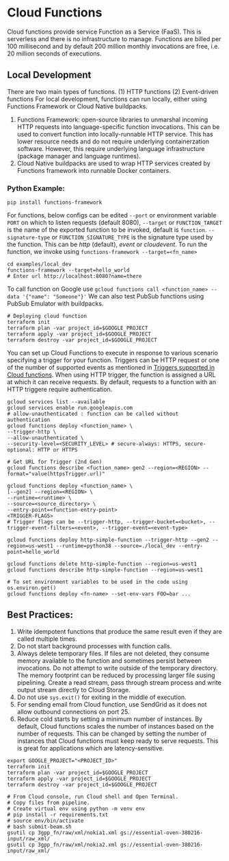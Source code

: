 # Cloud Functions

Cloud functions provide service Function as a Service (FaaS). This is serverless and there is no infrastructure to manage. Functions are billed per 100 millisecond and by default 200 million monthly invocations are free, i.e. 20 million seconds of executions.

## Local Development

There are two main types of functions. (1) HTTP functions (2) Event-driven functions
For local development, functions can run locally, either using Functions Framework or Cloud Native buildpacks.
1. Functions Framework: open-source libraries to unmarshal incoming HTTP requests into language-specific function invocations. This can be used to convert function into locally-runnable HTTP service. This has lower resource needs and do not require underlying containerzation software. However, this require underlying language infrastructure (package manager and language runtimes).
2. Cloud Native buildpacks are used to wrap HTTP services created by Functions framework into runnable Docker containers.

### Python Example:

```shell
pip install functions-framework
```

For functions, below configs can be edited `--port` or environment variable `PORT` on which to listen requests (default 8080), `--target` or `FUNCTION_TARGET` is the name of the exported function to be invoked, default is `function`. `--signature-type` or `FUNCTION_SIGNATURE_TYPE` is the signature type used by the function. This can be *http* (default), *event* or *cloudevent*. To run the function, we invoke using `functions-framework --target=<fn_name>`

```shell
cd examples/local_dev
functions-framework --target=hello_world
# Enter url http://localhost:8080?name=there
```

To call function on Google use `gcloud functions call <function_name> --data '{"name": "Someone"}'`
We can also test PubSub functions using PubSub Emulator with buildpacks.

```shell
# Deploying cloud function
terraform init
terraform plan -var project_id=$GOOGLE_PROJECT
terraform apply -var project_id=$GOOGLE_PROJECT
terraform destroy -var project_id=$GOOGLE_PROJECT
```

You can set up Cloud Functions to execute in response to various scenario specifying a trigger for your function. Triggers can be HTTP request or one of the number of supported events as mentioned in [Triggers supported in Cloud functions](https://cloud.google.com/functions/docs/calling). When using HTTP trigger, the function is assigned a URL at which it can receive requests. By default, requests to a function with an HTTP triggere require authentication.

```shell
gcloud services list --available
gcloud services enable run.googleapis.com
# allow-unauthenticated : function can be called without authentication
gcloud functions deploy <function_name> \
--trigger-http \
--allow-unauthenticated \
--security-level=<SECURITY_LEVEL> # secure-always: HTTPS, secure-optional: HTTP or HTTPS

# Get URL for Trigger (2nd Gen)
gcloud functions describe <fuction_name> gen2 --region=<REGION> --format="value(httpsTrigger.url)"

gcloud functions deploy <function_name> \
[--gen2] --region=<REGION> \
--runtime=<runtime> \
--source=<source_directory> \
--entry-point=<function-entry-point>
<TRIGGER-FLAGS>
# Trigger flags can be --trigger-http, --trigger-bucket=<bucket>, --trigger-event-filters=<event>, --trigger-event=<event-type>

gcloud functions deploy http-simple-function --trigger-http --gen2 --region=us-west1 --runtime=python38 --source=./local_dev --entry-point=hello_world

gcloud functions delete http-simple-function --region=us-west1
gcloud functions describe http-simple-function --region=us-west1

# To set environment variables to be used in the code using os.environ.get()
gcloud functions deploy <fn-name> --set-env-vars FOO=bar ...
```

## Best Practices:

1. Write idempotent functions that produce the same result even if they are called multiple times.
2. Do not start background processes with function calls.
3. Always delete temporary files. If files are not deleted, they consume memory available to the function and sometimes persist between invocations. Do not attempt to write outside of the temporary directory. The memory footprint can be reduced by processing larger file susing pipelining. Create a read stream, pass through stream process and write output stream directly to Cloud Storage.
4. Do not use `sys.exit()` for exiting in the middle of execution.
5. For sending email from Cloud function, use SendGrid as it does not allow outbound connections on port 25.
6. Reduce cold starts by setting a minimum number of instances. By default, Cloud functions scales the number of instances based on the number of requests. This can be changed by setting the number of instances that Cloud functions must keep ready to serve requests. This is great for applications which are latency-sensitive.




```shell
export GOOGLE_PROJECT="<PROJECT_ID>"
terraform init
terraform plan -var project_id=$GOOGLE_PROJECT
terraform apply -var project_id=$GOOGLE_PROJECT
terraform destroy -var project_id=$GOOGLE_PROJECT

# From Cloud console, run Cloud shell and Open Terminal.
# Copy files from pipeline.
# Create virtual env using python -m venv env
# pip install -r requirements.txt
# source env/bin/activate
# bash submit-beam.sh
gsutil cp 3gpp_fn/raw/xml/nokia1.xml gs://essential-oven-380216-input/raw_xml/
gsutil cp 3gpp_fn/raw/xml/nokia2.xml gs://essential-oven-380216-input/raw_xml/
```